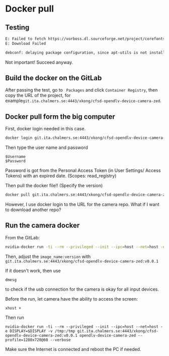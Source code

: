 # Docker pull

## Testing

```bash
E: Failed to fetch https://vorboss.dl.sourceforge.net/project/corefonts/the fonts/final/comic32.exe  Could not wait for server fd - select (11: Resource temporarily unavailable) [IP: 5.10.152.194 443]
E: Download Failed
```

```bash
debconf: delaying package configuration, since apt-utils is not installed
```

Not important! Succeed anyway.

## Build the docker on the GitLab

After passing the test, go to ``` Packages``` and click ```Container Registry```, then copy the URL of the project, for example```git.ita.chalmers.se:4443/xkong/cfsd-opendlv-device-camera-zed```. 

## Docker pull form the big computer

First, docker login needed in this case.

```bash
docker login git.ita.chalmers.se:4443/xkong/cfsd-opendlv-device-camera-zed
```

Then type the user name and password

```
$Username
$Password
```

Password is got from the Personal Access Token (in User Settings/ Access Tokens) with an expired date. (Scopes: read_registry)

Then pull the docker file!! (Specify the version)

```bash
docker pull git.ita.chalmers.se:4443/xkong/cfsd-opendlv-device-camera-zed:v0.0.1
```

However, I use docker login to the URL for the camera repo. What if I want to download another repo? 

## Run the camera docker

From the GitLab:

```bash
nvidia-docker run -ti --rm --privileged --init --ipc=host --net=host -e DISPLAY=$DISPLAY -v /tmp:/tmp image_name:version opendlv-device-camera-zed --profile=1280x720@60 --verbose
```

Then, adjust the  ```image_name:version```  with ```git.ita.chalmers.se:4443/xkong/cfsd-opendlv-device-camera-zed:v0.0.1``` 

If it doesn't work, then use 

```
dmesg
```

to check if the usb connection for the camera is okay for all input devices.

Before the run, let camera have the ability to access the screen: 

```
xhost +
```

Then run

```
nvidia-docker run -ti --rm --privileged --init --ipc=host --net=host -e DISPLAY=$DISPLAY -v /tmp:/tmp git.ita.chalmers.se:4443/xkong/cfsd-opendlv-device-camera-zed:v0.0.1 opendlv-device-camera-zed --profile=1280x720@60 --verbose
```

Make sure the Internet is connected and reboot the PC if needed. 

